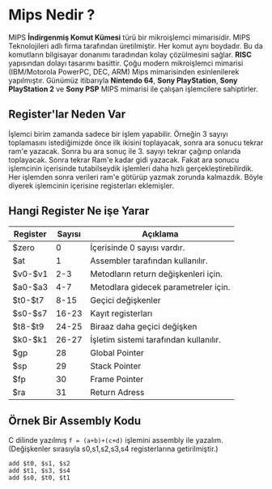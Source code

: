 **Mips Nedir ?**
===
MIPS **İndirgenmiş Komut Kümesi** türü bir mikroişlemci mimarisidir. MIPS Teknolojileri adlı firma tarafından üretilmiştir. Her komut aynı boydadır. Bu da komutların bilgisayar donanımı taradından kolay çözülmesini sağlar.
**RISC** yapısından dolayı tasarımı basittir. Çoğu modern mikroişlemci mimarisi (IBM/Motorola PowerPC, DEC, ARM) Mips mimarisinden esinlenilerek yapılmıştır.
Günümüz itibarıyla **Nintendo 64**, **Sony PlayStation**, **Sony PlayStation 2** ve **Sony PSP** MIPS mimarisi ile çalışan işlemcilere sahiptirler.

Register'lar Neden Var
---
İşlemci birim zamanda sadece bir işlem yapabilir. Örneğin 3 sayıyı toplamasını istediğimizde önce ilk ikisini toplayacak, sonra ara sonucu tekrar ram'e yazacak. Sonra bu ara sonuç ile 3. sayıyı tekrar çağırıp onlarıda toplayacak. Sonra tekrar Ram'e kadar gidi yazacak. Fakat ara sonucu işlemcinin içerisinde tutabilseydik işlemleri daha hızlı gerçekleştirebilirdik. Her işlemden sonra verileri ram'e götürüp yazmak zorunda kalmazdık. Böyle diyerek işlemcinin içerisine registerları eklemişler.

Hangi Register Ne işe Yarar
---
|  Register |  Sayısı |  Açıklama |
|---|---|---|
| $zero     | 0     | İçerisinde 0 sayısı vardır.  |
| $at       | 1     | Assembler tarafından kullanılır.  |
| \$v0-$v1  | 2-3   | Metodların return değişkenleri için. |
| \$a0-$a3  | 4-7   | Metodlara gidecek parametreler için. |
| \$t0-$t7  | 8-15  | Geçici değişkenler  |
| \$s0-$s7  | 16-23 | Kayıt registerları |
| \$t8-$t9  | 24-25 | Biraaz daha geçici değişken  |
| \$k0-$k1  | 26-27 | İşletim sistemi tarafından kullanılır. |
| \$gp      | 28    | Global Pointer  |
| \$sp      | 29    | Stack Pointer |
| \$fp      | 30    | Frame Pointer  |
| \$ra      | 31    | Return Adress |

Örnek Bir Assembly Kodu
---
C dilinde yazılmış `f = (a+b)+(c+d)` işlemini assembly ile yazalım.
(Değişkenler sırasıyla s0,s1,s2,s3,s4 registerlarına getirilmiştir.)
```assembly
add $t0, $s1, $s2
add $t1, $s3, $s4
add $s0, $t0, $t1
```
